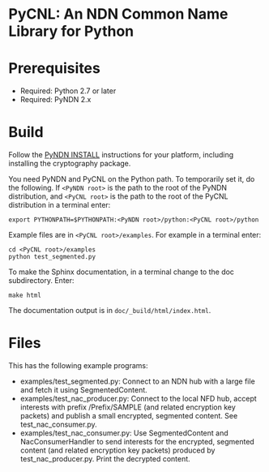 PyCNL: An NDN Common Name Library for Python
============================================

Prerequisites
=============
* Required: Python 2.7 or later
* Required: PyNDN 2.x

Build
=====
Follow the [PyNDN INSTALL](https://github.com/named-data/PyNDN2/blob/master/INSTALL.md)
instructions for your platform, including installing the cryptography package.

You need PyNDN and PyCNL on the Python path.  To temporarily set it, do the following.
If `<PyNDN root>` is the path to the root of the PyNDN distribution, and
`<PyCNL root>` is the path to the root of the PyCNL distribution in a terminal enter:

    export PYTHONPATH=$PYTHONPATH:<PyNDN root>/python:<PyCNL root>/python

Example files are in `<PyCNL root>/examples`. For example in a terminal enter:

    cd <PyCNL root>/examples
    python test_segmented.py

To make the Sphinx documentation, in a terminal change to the doc subdirectory. Enter:
  
    make html

The documentation output is in `doc/_build/html/index.html`.

Files
=====
This has the following example programs:

* examples/test_segmented.py: Connect to an NDN hub with a large file and fetch
  it using SegmentedContent.
* examples/test_nac_producer.py: Connect to the local NFD hub, accept interests
  with prefix /Prefix/SAMPLE (and related encryption key packets) and publish a
  small encrypted, segmented content. See test_nac_consumer.py.
* examples/test_nac_consumer.py: Use SegmentedContent and NacConsumerHandler to
  send interests for the encrypted, segmented content (and related encryption
  key packets) produced by test_nac_producer.py. Print the decrypted content.
